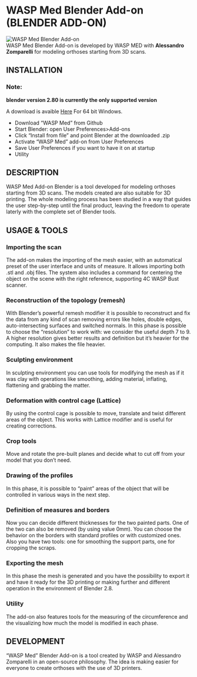 # **WASP Med Blender Add-on (BLENDER ADD-ON)**

![WASP Med Blender Add-on](https://www.3dwasp.com/wp-content/uploads/2019/07/Blenderwasp_big-1-1-1024x536.jpg)  
WASP Med Blender Add-on is developed by WASP MED with **Alessandro Zomparelli** for modeling orthoses starting from 3D scans.  

## **INSTALLATION**

### Note:

**blender version 2.80 is currently the only supported version**

A download is avaible [Here](https://download.blender.org/release/Blender2.80/blender-2.80rc3-windows64.zip) For 64 bit Windows.

* Download “WASP Med” from Github
* Start Blender: open User Preferences>Add-ons
* Click “Install from file” and point Blender at the downloaded .zip
* Activate “WASP Med” add-on from User Preferences
* Save User Preferences if you want to have it on at startup
* Utility

## **DESCRIPTION**

WASP Med Add-on Blender is a tool developed for modeling orthoses starting from 3D scans. The models created are also suitable for 3D printing. The whole modeling process has been studied in a way that guides the user step-by-step until the final product, leaving the freedom to operate laterly with the complete set of Blender tools.  

## **USAGE & TOOLS**

### **Importing the scan**

The add-on makes the importing of the mesh easier, with an automatical preset of the user interface and units of measure. It allows importing both .stl and .obj files. The system also includes a command for centering the object on the scene with the right reference, supporting 4C WASP Bust scanner.  

### **Reconstruction of the topology (remesh)**

With Blender’s powerful remesh modifier it is possible to reconstruct and fix the data from any kind of scan removing errors like holes, double edges, auto-intersecting surfaces and switched normals. In this phase is possible to choose the “resolution” to work with: we consider the useful depth 7 to 9\. A higher resolution gives better results and definition but it’s heavier for the computing. It also makes the file heavier.  

### **Sculpting environment**

In sculpting environment you can use tools for modifying the mesh as if it was clay with operations like smoothing, adding material, inflating, flattening and grabbing the matter.  

### **Deformation with control cage (Lattice)**

By using the control cage is possible to move, translate and twist different areas of the object. This works with Lattice modifier and is useful for creating corrections.  

### **Crop tools**

Move and rotate the pre-built planes and decide what to cut off from your model that you don’t need.  

### **Drawing of the profiles**

In this phase, it is possible to “paint” areas of the object that will be controlled in various ways in the next step.  

### **Definition of measures and borders**

Now you can decide different thicknesses for the two painted parts. One of the two can also be removed (by using value 0mm). You can choose the behavior on the borders with standard profiles or with customized ones. Also you have two tools: one for smoothing the support parts, one for cropping the scraps.  

### **Exporting the mesh**

In this phase the mesh is generated and you have the possibility to export it and have it ready for the 3D printing or making further and different operation in the environment of Blender 2.8.  

### **Utility**

The add-on also features tools for the measuring of the circumference and the visualizing how much the model is modified in each phase.  

## **DEVELOPMENT**

“WASP Med” Blender Add-on is a tool created by WASP and Alessandro Zomparelli in an open-source philosophy. The idea is making easier for everyone to create orthoses with the use of 3D printers.
